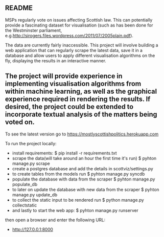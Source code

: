 README
------

MSPs regularly vote on issues affecting Scottish law. This can potentially
provide a fascinating dataset for visualisation (such as has been done for
the Westminster parliament, e.g.http://sirogers.files.wordpress.com/2011/07/2005plain.pdf).

The data are currently fairly inaccessible. This project will involve building
a web application that can regularly scrape the latest data, save it in a database
and allow users to apply different visualisation algorithms on the fly, displaying
the results in an interactive manner.

The project will provide experience in implementing visualisation algorithms from
within machine learning, as well as the graphical experience required in rendering
the results. If desired, the project could be extended to incorporate textual
analysis of the matters being voted on.
--------------------------------------------------------------------------------
To see the latest version go to https://mostlyscottishpolitics.herokuapp.com

To run the project locally:

* install requirements:
$ pip install -r requirements.txt
* scrape the data(will take around an hour the first time it's run)
$ pyhton manage.py scrape
* create a postgres database and add the details in scottviz/settings.py
* to create tables from the models run
$ pyhton manage.py syncdb
* populate the database with data from the scraper
$ pyhton manage.py populate_db
* to later on update the database with new data from the scraper 
$ pyhton manage.py update_db
* to collect the static input to be rendered run
$ python manage.py collectstatic
* and lastly to start the web app:
$ pyhton manage.py runserver

then open a browser and enter the following URL:

* http://127.0.0.1:8000
